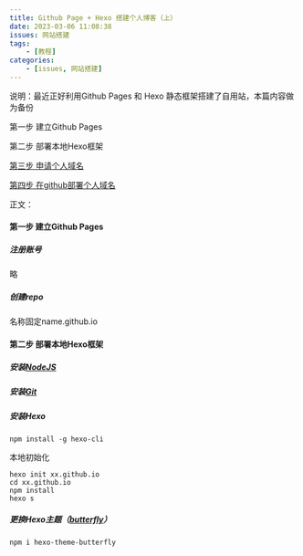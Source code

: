 ```yaml
---
title: Github Page + Hexo 搭建个人博客（上）
date: 2023-03-06 11:08:38
issues: 网站搭建
tags:
	- [教程]
categories: 
	- [issues, 网站搭建]
---
```


说明：最近正好利用Github Pages 和 Hexo 静态框架搭建了自用站，本篇内容做为备份

第一步  建立Github Pages

第二步  部署本地Hexo框架

[第三步  申请个人域名](https://362522.xyz/2023/03/11/Hexo%E6%90%AD%E5%BB%BA%E4%B8%AA%E4%BA%BA%E5%8D%9A%E5%AE%A2%EF%BC%88%E4%B8%8B%EF%BC%89/)

[第四步  在github部署个人域名](https://362522.xyz/2023/03/11/Hexo%E6%90%AD%E5%BB%BA%E4%B8%AA%E4%BA%BA%E5%8D%9A%E5%AE%A2%EF%BC%88%E4%B8%8B%EF%BC%89/)



正文：

#### 第一步  建立Github Pages

##### 注册账号

略

##### 创建repo

名称固定name.github.io

#### 第二步  部署本地Hexo框架

##### 安装[NodeJS](https://nodejs.org/en/download/)

##### 安装[Git](https://git-scm.com/download/win)

##### 安装Hexo

```
npm install -g hexo-cli
```

本地初始化

```
hexo init xx.github.io
cd xx.github.io
npm install
hexo s
```

##### 更换Hexo主题（[butterfly](https://github.com/jerryc127/hexo-theme-butterfly)）

```
npm i hexo-theme-butterfly
```


